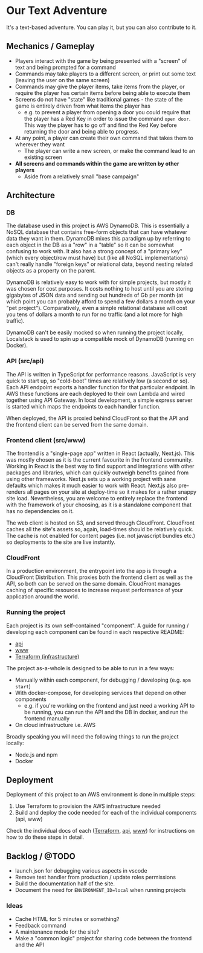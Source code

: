 # Our Text Adventure

It's a text-based adventure. You can play it, but you can also contribute to it.

## Mechanics / Gameplay

  - Players interact with the game by being presented with a "screen" of text and being prompted for a command
  - Commands may take players to a different screen, or print out some text (leaving the user on the same screen)
  - Commands may give the player items, take items from the player, or require the player has certain items before being able to execute them
  - Screens do not have "state" like traditional games - the state of the game is entirely driven from what items the player has
    - e.g. to prevent a player from opening a door you could require that the player has a Red Key in order to issue the command `open door`. This way the player has to go off and find the Red Key before returning the door and being able to progress.
  - At any point, a player can create their own command that takes them to wherever they want
    - The player can write a new screen, or make the command lead to an existing screen
  - **All screens and commands within the game are written by other players**
    - Aside from a relatively small "base campaign"

## Architecture

### DB

The database used in this project is AWS DynamoDB. This is essentially a NoSQL database that contains free-form objects that can have whatever data they want in them. DynamoDB mixes this paradigm up by referring to each object in the DB as a "row" in a "table" so it can be somewhat confusing to work with. It also has a strong concept of a "primary key" (which every object/row must have) but (like all NoSQL implementations) can't really handle "foreign keys" or relational data, beyond nesting related objects as a property on the parent.

DynamoDB is relatively easy to work with for simple projects, but mostly it was chosen for cost purposes. It costs nothing to host until you are storing gigabytes of JSON data and sending out hundreds of Gb per month (at which point you can probably afford to spend a few dollars a month on your "pet project"). Comparatively, even a simple relational database will cost you tens of dollars a month to run for no traffic (and a lot more for high traffic).

DynamoDB can't be easily mocked so when running the project locally, Localstack is used to spin up a compatible mock of DynamoDB (running on Docker).


### API (src/api)

The API is written in TypeScript for performance reasons. JavaScript is very quick to start up, so "cold-boot" times are relatively low (a second or so). Each API endpoint exports a handler function for that particular endpoint. In AWS these functions are each deployed to their own Lambda and wired together using API Gateway. In local development, a simple express server is started which maps the endpoints to each handler function.

When deployed, the API is proxied behind CloudFront so that the API and the frontend client can be served from the same domain.


### Frontend client (src/www)

The frontend is a "single-page app" written in React (actually, Next.js). This was mostly chosen as it is the current favourite in the frontend community. Working in React is the best way to find support and integrations with other packages and libraries, which can quickly outweigh benefits gained from using other frameworks. Next.js sets up a working project with sane defaults which makes it much easier to work with React. Next.js also pre-renders all pages on your site at deploy-time so it makes for a rather snappy site load. Nevertheless, you are welcome to entirely replace the frontend with the framework of your choosing, as it is a standalone component that has no dependencies on it.

The web client is hosted on S3, and served through CloudFront. CloudFront caches all the site's assets so, again, load-times should be relatively quick. The cache is not enabled for content pages (i.e. not javascript bundles etc.) so deployments to the site are live instantly.

### CloudFront

In a production environment, the entrypoint into the app is through a CloudFront Distribution. This proxies both the frontend client as well as the API, so both can be served on the same domain. CloudFront manages caching of specific resources to increase request performance of your application around the world.

### Running the project

Each project is its own self-contained "component". A guide for running / developing each component can be found in each respective README:

  - [api](./src/api/README.md)
  - [www](./src/www/README.md)
  - [Terraform (infrastructure)](./terraform/README.md)

The project as-a-whole is designed to be able to run in a few ways:

  - Manually within each component, for debugging / developing (e.g. `npm start`)
  - With docker-compose, for developing services that depend on other components
    - e.g. if you're working on the frontend and just need a working API to be running, you can run the API and the DB in docker, and run the frontend manually
  - On cloud infrastructure i.e. AWS

Broadly speaking you will need the following things to run the project locally:
  - Node.js and npm
  - Docker

## Deployment

Deployment of this project to an AWS environment is done in multiple steps:

1. Use Terraform to provision the AWS infrastructure needed
1. Build and deploy the code needed for each of the individual components (api, www)

Check the individual docs of each ([Terraform](./terraform/README.md), [api](./src/api/README.md), [www](./src/www/README.md)) for instructions on how to do these steps in detail.

## Backlog / @TODO
  - launch.json for debugging various aspects in vscode
  - Remove test handler from production / update roles permissions
  - Build the documentation half of the site.
  - Document the need for `ENVIRONMENT_ID=local` when running projects


### Ideas
  - Cache HTML for 5 minutes or something?
  - Feedback command
  - A maintenance mode for the site?
  - Make a "common logic" project for sharing code between the frontend and the API

